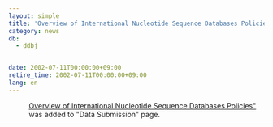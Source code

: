 ```yaml
---
layout: simple
title: 'Overview of International Nucleotide Sequence Databases Policies'
category: news
db:
  - ddbj


date: 2002-07-11T00:00:00+09:00
retire_time: 2002-07-11T00:00:00+09:00
lang: en
---
```


<dd><a href="/ddbjnew/insd_policies-e.html">Overview of International Nucleotide Sequence Databases Policies"</a> was added to "Data Submission" page.</dd>
